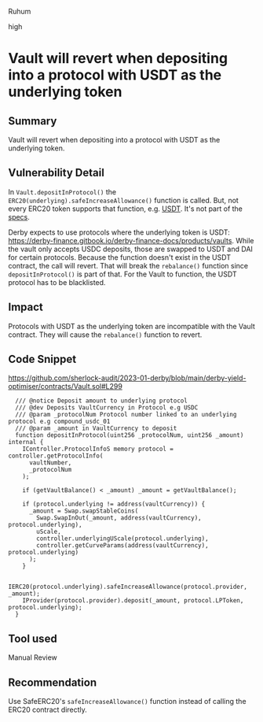 Ruhum

high

# Vault will revert when depositing into a protocol with USDT as the underlying token

## Summary
Vault will revert when depositing into a protocol with USDT as the underlying token.

## Vulnerability Detail
In `Vault.depositInProtocol()` the `ERC20(underlying).safeIncreaseAllowance()` function is called. But, not every ERC20 token supports that function, e.g. [USDT](https://etherscan.io/address/0xdac17f958d2ee523a2206206994597c13d831ec7#code). It's not part of the [specs](https://eips.ethereum.org/EIPS/eip-20#specification).

Derby expects to use protocols where the underlying token is USDT: https://derby-finance.gitbook.io/derby-finance-docs/products/vaults. While the vault only accepts USDC deposits, those are swapped to USDT and DAI for certain protocols. Because the function doesn't exist in the USDT contract, the call will revert. That will break the `rebalance()` function since `depositInProtocol()` is part of that. For the Vault to function, the USDT protocol has to be blacklisted.

## Impact
Protocols with USDT as the underlying token are incompatible with the Vault contract. They will cause the `rebalance()` function to revert.

## Code Snippet
https://github.com/sherlock-audit/2023-01-derby/blob/main/derby-yield-optimiser/contracts/Vault.sol#L299
```sol
  /// @notice Deposit amount to underlying protocol
  /// @dev Deposits VaultCurrency in Protocol e.g USDC
  /// @param _protocolNum Protocol number linked to an underlying protocol e.g compound_usdc_01
  /// @param _amount in VaultCurrency to deposit
  function depositInProtocol(uint256 _protocolNum, uint256 _amount) internal {
    IController.ProtocolInfoS memory protocol = controller.getProtocolInfo(
      vaultNumber,
      _protocolNum
    );

    if (getVaultBalance() < _amount) _amount = getVaultBalance();

    if (protocol.underlying != address(vaultCurrency)) {
      _amount = Swap.swapStableCoins(
        Swap.SwapInOut(_amount, address(vaultCurrency), protocol.underlying),
        uScale,
        controller.underlyingUScale(protocol.underlying),
        controller.getCurveParams(address(vaultCurrency), protocol.underlying)
      );
    }

    IERC20(protocol.underlying).safeIncreaseAllowance(protocol.provider, _amount);
    IProvider(protocol.provider).deposit(_amount, protocol.LPToken, protocol.underlying);
  }

```

## Tool used

Manual Review

## Recommendation
Use SafeERC20's `safeIncreaseAllowance()` function instead of calling the ERC20 contract directly.
